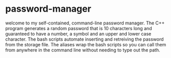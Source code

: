 # password-manager
welcome to my self-contained, command-line password manager. 
The C++ program generates a random password that is 10 characters long and guaranteed to have a number, a symbol and an upper and lower case character.
The bash scripts automate inserting and retreiving the password from the storage file.
The aliases wrap the bash scripts so you can call them from anywhere in the command line without needing to type out the path.

